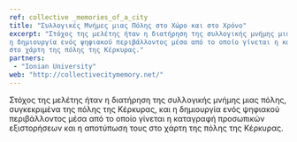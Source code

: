 ```yaml
---
ref: collective _memories_of_a_city
title: "Συλλογικές Μνήμες μιας Πόλης στο Χώρο και στο Χρόνο"
excerpt: "Στόχος της μελέτης ήταν η διατήρηση της συλλογικής μνήμης μιας πόλης, συγκεκριμένα της πόλης της Κέρκυρας, και 
η δημιουργία ενός ψηφιακού περιβάλλοντος μέσα από το οποίο γίνεται η καταγραφή προσωπικών εξιστορήσεων και η αποτύπωση τους
στο χάρτη της πόλης της Κέρκυρας."
partners:
 - "Ionian University"
web: "http://collectivecitymemory.net/"
---
```


Στόχος της μελέτης ήταν η διατήρηση της συλλογικής μνήμης μιας πόλης, συγκεκριμένα της πόλης της Κέρκυρας, και η δημιουργία 
ενός ψηφιακού περιβάλλοντος μέσα από το οποίο γίνεται η καταγραφή προσωπικών εξιστορήσεων και η αποτύπωση τους στο χάρτη της
πόλης της Κέρκυρας.
